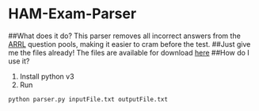 # HAM-Exam-Parser
##What does it do?
This parser removes all incorrect answers from the [ARRL](http://www.arrl.org/) question pools, making it easier to cram before the test.
##Just give me the files already!
The files are available for download [here](https://github.com/NiftyNico/HAM-Exam-Parser/tree/master/AnswerPools)
##How do I use it?
1. Install python v3
2. Run 
  ```
  python parser.py inputFile.txt outputFile.txt
  ```